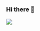 ### Hi there 👋

![](https://komarev.com/ghpvc/?username=pmujumdar27&text_color=D3D3D3&bg_color=0,000000,130F40&style=flat)

<!--
**pmujumdar27/pmujumdar27** is a ✨ _special_ ✨ repository because its `README.md` (this file) appears on your GitHub profile.

Here are some ideas to get you started:

- 🔭 I’m currently working on ...
- 🌱 I’m currently learning ...
- 👯 I’m looking to collaborate on ...
- 🤔 I’m looking for help with ...
- 💬 Ask me about ...
- 📫 How to reach me: ...
- 😄 Pronouns: ...
- ⚡ Fun fact: ...
-->
